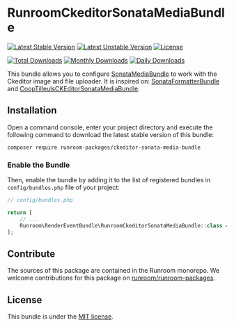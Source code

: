 RunroomCkeditorSonataMediaBundle
================================

[![Latest Stable Version](https://poser.pugx.org/runroom-packages/ckeditor-sonata-media-bundle/v/stable)](https://packagist.org/packages/runroom-packages/ckeditor-sonata-media-bundle)
[![Latest Unstable Version](https://poser.pugx.org/runroom-packages/ckeditor-sonata-media-bundle/v/unstable)](https://packagist.org/packages/runroom-packages/ckeditor-sonata-media-bundle)
[![License](https://poser.pugx.org/runroom-packages/ckeditor-sonata-media-bundle/license)](https://packagist.org/packages/runroom-packages/ckeditor-sonata-media-bundle)

[![Total Downloads](https://poser.pugx.org/runroom-packages/ckeditor-sonata-media-bundle/downloads)](https://packagist.org/packages/runroom-packages/ckeditor-sonata-media-bundle)
[![Monthly Downloads](https://poser.pugx.org/runroom-packages/ckeditor-sonata-media-bundle/d/monthly)](https://packagist.org/packages/runroom-packages/ckeditor-sonata-media-bundle)
[![Daily Downloads](https://poser.pugx.org/runroom-packages/ckeditor-sonata-media-bundle/d/daily)](https://packagist.org/packages/runroom-packages/ckeditor-sonata-media-bundle)

This bundle allows you to configure [SonataMediaBundle](https://github.com/sonata-project/SonataMediaBundle) to work with the Ckeditor image and file uploader. It is inspired on: [SonataFormatterBundle](https://github.com/sonata-project/SonataFormatterBundle) and [CoopTilleulsCKEditorSonataMediaBundle](https://github.com/coopTilleuls/CoopTilleulsCKEditorSonataMediaBundle).

## Installation

Open a command console, enter your project directory and execute the following command to download the latest stable version of this bundle:

```
composer require runroom-packages/ckeditor-sonata-media-bundle
```

### Enable the Bundle

Then, enable the bundle by adding it to the list of registered bundles in `config/bundles.php` file of your project:

```php
// config/bundles.php

return [
    // ...
    Runroom\RenderEventBundle\RunroomCkeditorSonataMediaBundle::class => ['all' => true],
];
```

## Contribute

The sources of this package are contained in the Runroom monorepo. We welcome contributions for this package on [runroom/runroom-packages](https://github.com/Runroom/runroom-packages).

## License

This bundle is under the [MIT license](LICENSE).
